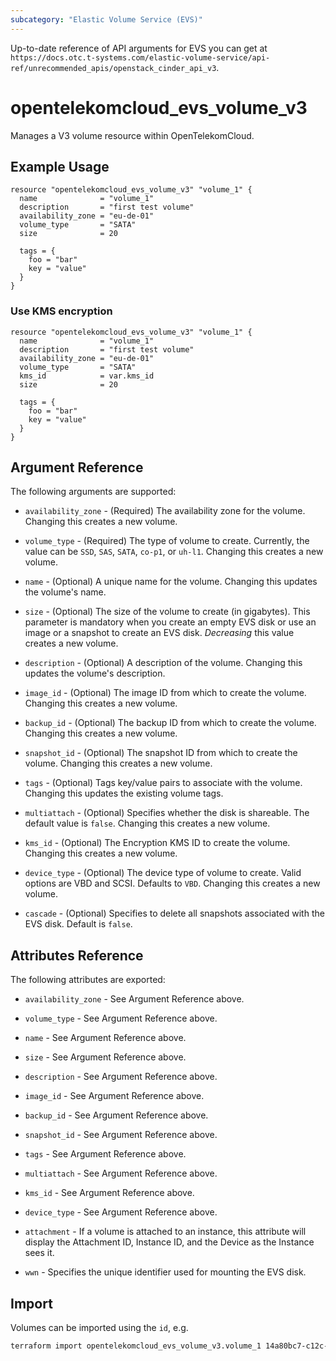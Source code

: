 ```yaml
---
subcategory: "Elastic Volume Service (EVS)"
---
```


Up-to-date reference of API arguments for EVS you can get at
`https://docs.otc.t-systems.com/elastic-volume-service/api-ref/unrecommended_apis/openstack_cinder_api_v3`.

# opentelekomcloud_evs_volume_v3

Manages a V3 volume resource within OpenTelekomCloud.

## Example Usage

```hcl
resource "opentelekomcloud_evs_volume_v3" "volume_1" {
  name              = "volume_1"
  description       = "first test volume"
  availability_zone = "eu-de-01"
  volume_type       = "SATA"
  size              = 20

  tags = {
    foo = "bar"
    key = "value"
  }
}
```

### Use KMS encryption

```hcl
resource "opentelekomcloud_evs_volume_v3" "volume_1" {
  name              = "volume_1"
  description       = "first test volume"
  availability_zone = "eu-de-01"
  volume_type       = "SATA"
  kms_id            = var.kms_id
  size              = 20

  tags = {
    foo = "bar"
    key = "value"
  }
}
```

## Argument Reference

The following arguments are supported:

* `availability_zone` - (Required) The availability zone for the volume.
  Changing this creates a new volume.

* `volume_type` - (Required) The type of volume to create.
  Currently, the value can be `SSD`, `SAS`, `SATA`, `co-p1`, or `uh-l1`.
  Changing this creates a new volume.

* `name` - (Optional) A unique name for the volume. Changing this updates the volume's name.

* `size` - (Optional) The size of the volume to create (in gigabytes). This parameter is mandatory when
  you create an empty EVS disk or use an image or a snapshot to create an EVS disk.
  _Decreasing_ this value creates a new volume.

* `description` - (Optional) A description of the volume. Changing this updates the volume's description.

* `image_id` - (Optional) The image ID from which to create the volume.
  Changing this creates a new volume.

* `backup_id` - (Optional) The backup ID from which to create the volume.
  Changing this creates a new volume.

* `snapshot_id` - (Optional) The snapshot ID from which to create the volume.
  Changing this creates a new volume.

* `tags` - (Optional) Tags key/value pairs to associate with the volume.
  Changing this updates the existing volume tags.

* `multiattach` - (Optional) Specifies whether the disk is shareable. The default value is `false`.
  Changing this creates a new volume.

* `kms_id` - (Optional) The Encryption KMS ID to create the volume.
  Changing this creates a new volume.

* `device_type` - (Optional) The device type of volume to create. Valid options are VBD and SCSI.
  Defaults to `VBD`. Changing this creates a new volume.

* `cascade` - (Optional) Specifies to delete all snapshots associated with the EVS disk. Default is `false`.

## Attributes Reference

The following attributes are exported:

* `availability_zone` - See Argument Reference above.

* `volume_type` - See Argument Reference above.

* `name` - See Argument Reference above.

* `size` - See Argument Reference above.

* `description` - See Argument Reference above.

* `image_id` - See Argument Reference above.

* `backup_id` - See Argument Reference above.

* `snapshot_id` - See Argument Reference above.

* `tags` - See Argument Reference above.

* `multiattach` - See Argument Reference above.

* `kms_id` - See Argument Reference above.

* `device_type` - See Argument Reference above.

* `attachment` - If a volume is attached to an instance, this attribute will
  display the Attachment ID, Instance ID, and the Device as the Instance sees it.

* `wwn` - Specifies the unique identifier used for mounting the EVS disk.

## Import

Volumes can be imported using the `id`, e.g.

```sh
terraform import opentelekomcloud_evs_volume_v3.volume_1 14a80bc7-c12c-4fe0-a38a-cb77eeac9bd6
```
